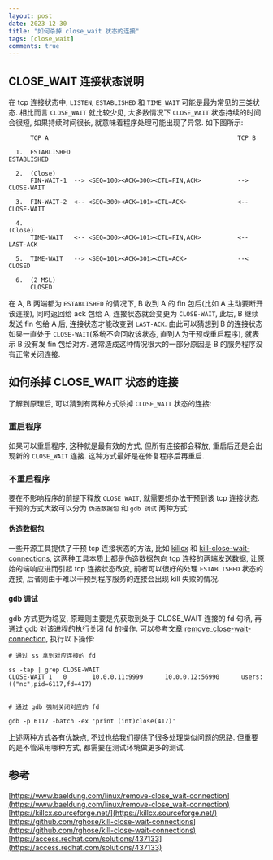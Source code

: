 ```yaml
---
layout: post
date: 2023-12-30
title: "如何杀掉 close_wait 状态的连接"
tags: [close_wait]
comments: true
---
```


## CLOSE_WAIT 连接状态说明

在 tcp 连接状态中, `LISTEN`, `ESTABLISHED` 和 `TIME_WAIT` 可能是最为常见的三类状态. 相比而言 `CLOSE_WAIT` 就比较少见, 大多数情况下 `CLOSE_WAIT` 状态持续的时间会很短, 如果持续时间很长, 就意味着程序处理可能出现了异常. 如下图所示:

```
      TCP A                                                    TCP B

  1.  ESTABLISHED                                                  ESTABLISHED

  2.  (Close)
      FIN-WAIT-1  --> <SEQ=100><ACK=300><CTL=FIN,ACK>          --> CLOSE-WAIT

  3.  FIN-WAIT-2  <-- <SEQ=300><ACK=101><CTL=ACK>              <-- CLOSE-WAIT

  4.                                                               (Close)
      TIME-WAIT   <-- <SEQ=300><ACK=101><CTL=FIN,ACK>          <-- LAST-ACK

  5.  TIME-WAIT   --> <SEQ=101><ACK=301><CTL=ACK>              --< CLOSED

  6.  (2 MSL)
      CLOSED
```


在 A, B 两端都为 `ESTABLISHED` 的情况下, B 收到 A 的 fin 包后(比如 A 主动要断开该连接), 同时返回给 ack 包给 A, 连接状态就会变更为 `CLOSE-WAIT`, 此后, B 继续发送 fin 包给 A 后, 连接状态才能改变到 `LAST-ACK`. 由此可以猜想到 B 的连接状态如果一直处于 `CLOSE-WAIT`(系统不会回收该状态, 直到人为干预或重启程序), 就表示 B 没有发 fin 包给对方. 通常造成这种情况很大的一部分原因是 B 的服务程序没有正常关闭连接.


## 如何杀掉 CLOSE_WAIT 状态的连接

了解到原理后, 可以猜到有两种方式杀掉 `CLOSE_WAIT` 状态的连接:

### 重启程序

如果可以重启程序, 这种就是最有效的方式, 但所有连接都会释放, 重启后还是会出现新的 `CLOSE_WAIT` 连接. 这种方式最好是在修复程序后再重启.

### 不重启程序

要在不影响程序的前提下释放 `CLOSE_WAIT`, 就需要想办法干预到该 tcp 连接状态. 干预的方式大致可以分为 `伪造数据包` 和 `gdb 调试` 两种方式:


#### 伪造数据包

一些开源工具提供了干预 tcp 连接状态的方法, 比如 [killcx](https://killcx.sourceforge.net/) 和 [kill-close-wait-connections](https://github.com/rghose/kill-close-wait-connections), 这两种工具本质上都是伪造数据包向 tcp 连接的两端发送数据, 让原始的端响应进而引起 tcp 连接状态改变, 前者可以很好的处理 `ESTABLISHED` 状态的连接,  后者则由于难以干预到程序服务的连接会出现 kill 失败的情况. 

#### gdb 调试

gdb 方式更为稳妥, 原理则主要是先获取到处于 CLOSE_WAIT 连接的 fd 句柄, 再通过 gdb 对该进程的执行关闭 fd 的操作. 可以参考文章 [remove_close-wait-connection](https://www.baeldung.com/linux/remove-close_wait-connection), 执行以下操作:

```
# 通过 ss 拿到对应连接的 fd

ss -tap | grep CLOSE-WAIT
CLOSE-WAIT 1   0       10.0.0.11:9999      10.0.0.12:56990      users:(("nc",pid=6117,fd=417)


# 通过 gdb 强制关闭对应的 fd

gdb -p 6117 -batch -ex 'print (int)close(417)'
```

上述两种方式各有优缺点, 不过也给我们提供了很多处理类似问题的思路. 但重要的是不管采用哪种方式, 都需要在测试环境做更多的测试.

## 参考

[https://www.baeldung.com/linux/remove-close_wait-connection](https://www.baeldung.com/linux/remove-close_wait-connection)  
[https://killcx.sourceforge.net/](https://killcx.sourceforge.net/)  
[https://github.com/rghose/kill-close-wait-connections](https://github.com/rghose/kill-close-wait-connections)  
[https://access.redhat.com/solutions/437133](https://access.redhat.com/solutions/437133)  
